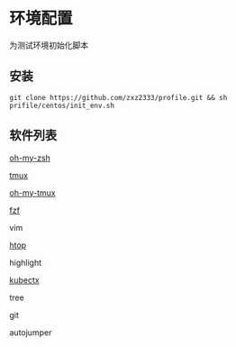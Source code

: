# 环境配置

为测试环境初始化脚本

## 安装

    git clone https://github.com/zxz2333/profile.git && sh prifile/centos/init_env.sh 

## 软件列表

[oh-my-zsh](https://github.com/ohmyzsh/ohmyzsh)

[tmux](https://github.com/tmux/tmux)

[oh-my-tmux](https://github.com/gpakosz/.tmux)

[fzf](https://github.com/junegunn/fzf)

vim

[htop](https://github.com/hishamhm/htop)

highlight

[kubectx](https://github.com/ahmetb/kubectx)

tree

git

autojumper

